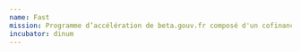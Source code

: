 ```yaml
---
name: Fast
mission: Programme d’accélération de beta.gouv.fr composé d'un cofinancement de la DINUM et d’un accompagnement par l'equipe <a href='https://doc.incubateur.net/communaute/gerer-sa-startup-detat-ou-de-territoires-au-quotidien/la-vie-dune-se/acceleration/programme-gamma'>Gamma</a>. En savoir plus sur le <a href='https://doc.incubateur.net/communaute/gerer-sa-startup-detat-ou-de-territoires-au-quotidien/la-vie-dune-se/acceleration/fonds-dacceleration-des-startups-detat#cest-quoi-le-fast'>FAST</a>
incubator: dinum
---
```

